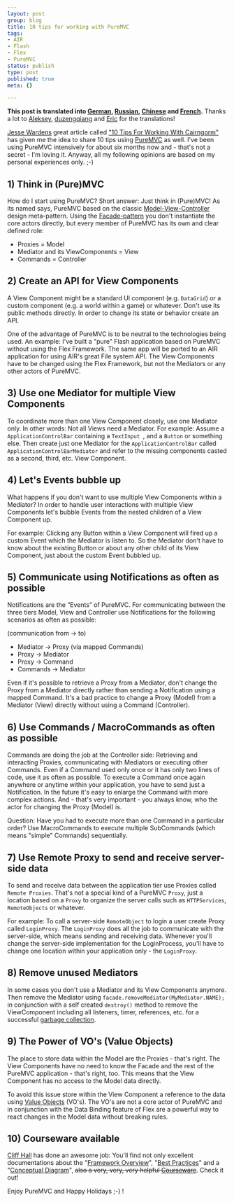 ```yaml
--- 
layout: post
group: blog
title: 10 tips for working with PureMVC
tags: 
- AIR
- Flash
- Flex
- PureMVC
status: publish
type: post
published: true
meta: {}

---
```


**This post is translated into [German](http://www.flexughh.de/2007/12/27/10-tips-fur-das-arbeiten-mit-puremvc/), [Russian](http://injun.ru/?p=425), [Chinese](http://www.duzengqiang.com/blog/article.asp?id=674) and [French](http://www.polemedia.com/puremvc/10trucs.htm).** Thanks a lot to [Aleksey](http://injun.ru/?author=1), [duzengqiang](http://www.duzengqiang.com) and [Eric](http://www.videotron.com/) for the translations!

[Jesse Wardens](http://www.jessewarden.com/) great article called ["10 Tips For Working With Cairngorm"](http://www.jessewarden.com/2007/08/10-tips-for-working-with-cairngorm.html) has given me the idea to share 10 tips using [PureMVC](http://www.puremvc.org) as well. I've been using PureMVC intensively for about six months now and - that's not a secret - I'm loving it. Anyway, all my following opinions are based on my personal experiences only. ;-)

<!--more-->

## 1) Think in (Pure)MVC

How do I start using PureMVC? Short answer: Just think in (Pure)MVC! As its named says, PureMVC based on the classic [Model-View-Controller](http://en.wikipedia.org/wiki/Model-view-controller) design meta-pattern. Using the [Facade-pattern](http://en.wikipedia.org/wiki/Fa%C3%A7ade_pattern) you don't instantiate the core actors directly, but every member of PureMVC has its own and clear defined role:

* Proxies = Model
* Mediator and its ViewComponents = View
* Commands = Controller

## 2) Create an API for View Components

A View Component might be a standard UI component (e.g. `DataGrid`) or a custom component (e.g. a world within a game) or whatever. Don't use its public methods directly. In order to change its state or behavior create an API.

One of the advantage of PureMVC is to be neutral to the technologies being used. An example: I've built a "pure" Flash application based on PureMVC without using the Flex Framework. The same app will be ported to an AIR application for using AIR's great File system API. The View Components have to be changed using the Flex Framework, but not the Mediators or any other actors of PureMVC.

## 3) Use one Mediator for multiple View Components

To coordinate more than one View Component closely, use one Mediator only. In other words: Not all Views need a Mediator. For example: Assume a `ApplicationControlBar`  containing a `TextInput `, and a `Button` or something else. Then create just one Mediator for the `ApplicationControlBar` called `ApplicationControlBarMediator` and refer to the missing components casted as a second, third, etc. View Component.

## 4) Let's Events bubble up

What happens if you don't want to use multiple View Components within a Mediator? In order to handle user interactions with multiple View Components let's bubble Events from the nested children of a View Component up.

For example: Clicking any Button within a View Component will fired up a custom Event which the Mediator is listen to. So the Mediator don't have to know about the existing Button or about any other child of its View Component, just about the custom Event bubbled up.

## 5) Communicate using Notifications as often as possible

Notifications are the “Events” of PureMVC. For communicating between the three tiers Model, View and Controller use Notifications for the following scenarios as often as possible:

(communication from -&gt; to)
* Mediator -&gt; Proxy (via mapped Commands)
* Proxy -&gt; Mediator
* Proxy -&gt; Command
* Commands -&gt; Mediator

Even if it's possible to retrieve a Proxy from a Mediator, don't change the Proxy from a Mediator directly rather than sending a Notification using a mapped Command. It's a bad practice to change a Proxy (Model) from a Mediator (View) directly without using a Command (Controller).

## 6) Use Commands / MacroCommands as often as possible

Commands are doing the job at the Controller side: Retrieving and interacting Proxies, communicating with Mediators or executing other Commands. Even if a Command used only once or it has only two lines of code, use it as often as possible. To execute a Command once again anywhere or anytime within your application, you have to send just a Notification. In the future it's easy to enlarge the Command with more complex actions. And - that's very important - you always know, who the actor for changing the Proxy (Model) is.

Question: Have you had to execute more than one Command in a particular order? Use MacroCommands to execute multiple SubCommands (which means "simple" Commands) sequentially.

## 7) Use Remote Proxy to send and receive server-side data

To send and receive data between the application tier use Proxies called `Remote Proxies`. That's not a special kind of a PureMVC `Proxy`, just a location based on a `Proxy` to organize the server calls such as `HTTPServices`, `RemoteObjects` or whatever.

For example: To call a server-side `RemoteObject` to login a user create Proxy called `LoginProxy`. The `LoginProxy` does all the job to communicate with the server-side, which means sending and receiving data. Whenever you'll change the server-side implementation for the LoginProcess, you'll have to change one location within your application only - the `LoginProxy`.

## 8) Remove unused Mediators

In some cases you don't use a Mediator and its View Components anymore. Then remove the Mediator using `facade.removeMediator(MyMediator.NAME);` in conjunction with a self created `destroy()` method to remove the ViewComponent including all listeners, timer, references, etc. for a successful [garbage collection](http://www.adobe.com/devnet/flashplayer/articles/garbage_collection.html).

## 9) The Power of VO's (Value Objects)

The place to store data within the Model are the Proxies - that's right. The View Components have no need to know the Facade and the rest of the PureMVC application - that's right, too. This means that the View Component has no access to the Model data directly.

To avoid this issue store within the View Component a reference to the data using [Value Objects](http://home.earthlink.net/~huston2/j2ee/corepatterns.html#valueobject) (VO's). The VO's are not a core actor of PureMVC and in conjunction with the Data Binding feature of Flex are a powerful way to react changes in the Model data without breaking rules.

## 10) Courseware available

[Cliff Hall](http://content.futurescale.com/) has done an awesome job: You'll find not only excellent documentations about the "[Framework Overview](http://puremvc.org/component/option,com_wrapper/Itemid,35/)", "[Best Practices](http://puremvc.org/component/option,com_wrapper/Itemid,30/)" and a "[Conceptual Diagram](http://puremvc.org/component/option,com_wrapper/Itemid,34/)", <strike>also a very, very, very helpful [Courseware](http://puremvc.org/component/option,com_wrapper/Itemid,139/)</strike>. Check it out!

Enjoy PureMVC and Happy Holidays ;-) !
